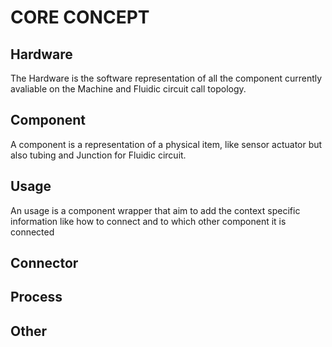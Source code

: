 # CORE CONCEPT

## Hardware

The Hardware is the software representation of all the component currently avaliable on the Machine and Fluidic circuit call topology.

## Component

A component is a representation of a physical item, like sensor actuator but also tubing and Junction for Fluidic circuit.

## Usage

An usage is a component wrapper that aim to add the context specific information like how to connect and to which other component it is connected

## Connector


## Process

## Other